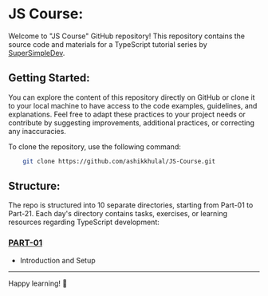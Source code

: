 # JS Course:

Welcome to "JS Course" GitHub repository! This repository contains the source code and materials for a TypeScript tutorial series by [SuperSimpleDev](https://www.youtube.com/watch?v=SBmSRK3feww&ab_channel=SuperSimpleDev).

## Getting Started:

You can explore the content of this repository directly on GitHub or clone it to your local machine to have access to the code examples, guidelines, and explanations. Feel free to adapt these practices to your project needs or contribute by suggesting improvements, additional practices, or correcting any inaccuracies.

To clone the repository, use the following command:

```bash
    git clone https://github.com/ashikkhulal/JS-Course.git
```

## Structure:

The repo is structured into 10 separate directories, starting from Part-01 to Part-21. Each day's directory contains tasks, exercises, or learning resources regarding TypeScript development:

### [PART-01](./PART-01)
- Introduction and Setup


___
Happy learning! 🚀
